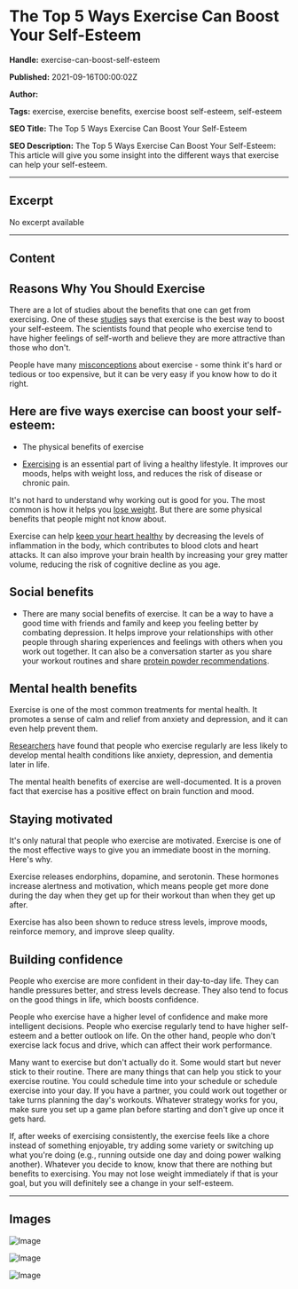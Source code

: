 # The Top 5 Ways Exercise Can Boost Your Self-Esteem

**Handle:** exercise-can-boost-self-esteem

**Published:** 2021-09-16T00:00:02Z

**Author:**  

**Tags:** exercise, exercise benefits, exercise boost self-esteem, self-esteem

**SEO Title:** The Top 5 Ways Exercise Can Boost Your Self-Esteem

**SEO Description:** The Top 5 Ways Exercise Can Boost Your Self-Esteem: This article will give you some insight into the different ways that exercise can help your self-esteem.

---

## Excerpt

No excerpt available

---

## Content

## Reasons Why You Should Exercise

There are a lot of studies about the benefits that one can get from exercising. One of these [studies](https://www.ncbi.nlm.nih.gov/pmc/articles/PMC5068479/) says that exercise is the best way to boost your self-esteem. The scientists found that people who exercise tend to have higher feelings of self-worth and believe they are more attractive than those who don't.

People have many [misconceptions](https://www.vpa.com.au/blogs/featured-articles/7-common-misconceptions-about-fitness-you-need-to-know) about exercise - some think it's hard or tedious or too expensive, but it can be very easy if you know how to do it right.

## Here are five ways exercise can boost your self-esteem:

- The physical benefits of exercise

- [Exercising](https://www.vpa.com.au/blogs/featured-articles/five-tips-on-starting-your-fitness-journey) is an essential part of living a healthy lifestyle. It improves our moods, helps with weight loss, and reduces the risk of disease or chronic pain.

It's not hard to understand why working out is good for you. The most common is how it helps you [lose weight](https://www.vpa.com.au/blogs/featured-articles/does-sweating-help-you-lose-weight). But there are some physical benefits that people might not know about.

Exercise can help [keep your heart healthy](https://www.ncbi.nlm.nih.gov/pmc/articles/PMC6557987/) by decreasing the levels of inflammation in the body, which contributes to blood clots and heart attacks. It can also improve your brain health by increasing your grey matter volume, reducing the risk of cognitive decline as you age.

## Social benefits

- There are many social benefits of exercise. It can be a way to have a good time with friends and family and keep you feeling better by combating depression. It helps improve your relationships with other people through sharing experiences and feelings with others when you work out together. It can also be a conversation starter as you share your workout routines and share [protein powder recommendations](https://www.vpa.com.au/products/whey-isolate-protein-powder).

## Mental health benefits

Exercise is one of the most common treatments for mental health. It promotes a sense of calm and relief from anxiety and depression, and it can even help prevent them.

[Researchers](https://www.betterhealth.vic.gov.au/health/healthyliving/exercise-and-mental-health) have found that people who exercise regularly are less likely to develop mental health conditions like anxiety, depression, and dementia later in life.

The mental health benefits of exercise are well-documented. It is a proven fact that exercise has a positive effect on brain function and mood.

## Staying motivated

It's only natural that people who exercise are motivated. Exercise is one of the most effective ways to give you an immediate boost in the morning. Here's why.

Exercise releases endorphins, dopamine, and serotonin. These hormones increase alertness and motivation, which means people get more done during the day when they get up for their workout than when they get up after.

Exercise has also been shown to reduce stress levels, improve moods, reinforce memory, and improve sleep quality.

## Building confidence

People who exercise are more confident in their day-to-day life. They can handle pressures better, and stress levels decrease. They also tend to focus on the good things in life, which boosts confidence.

People who exercise have a higher level of confidence and make more intelligent decisions. People who exercise regularly tend to have higher self-esteem and a better outlook on life. On the other hand, people who don't exercise lack focus and drive, which can affect their work performance.

Many want to exercise but don't actually do it. Some would start but never stick to their routine. There are many things that can help you stick to your exercise routine. You could schedule time into your schedule or schedule exercise into your day. If you have a partner, you could work out together or take turns planning the day's workouts. Whatever strategy works for you, make sure you set up a game plan before starting and don't give up once it gets hard.

If, after weeks of exercising consistently, the exercise feels like a chore instead of something enjoyable, try adding some variety or switching up what you're doing (e.g., running outside one day and doing power walking another). Whatever you decide to know, know that there are nothing but benefits to exercising. You may not lose weight immediately if that is your goal, but you will definitely see a change in your self-esteem.

---

## Images

![Image](undefined)

![Image](undefined)

![Image](undefined)


